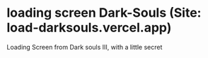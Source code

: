 # loading screen Dark-Souls (Site: load-darksouls.vercel.app)

Loading Screen from Dark souls III, with a little secret
